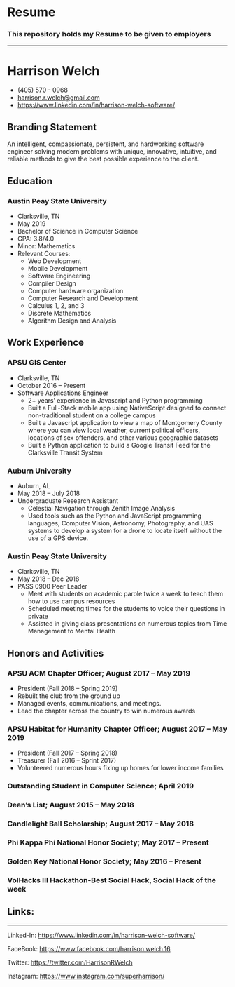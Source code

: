 # Resume

### This repository holds my Resume to be given to employers

---

# Harrison Welch

* (405) 570 - 0968
* harrison.r.welch@gmail.com
* https://www.linkedin.com/in/harrison-welch-software/

## Branding Statement

An intelligent, compassionate, persistent, and hardworking software engineer solving modern problems with unique, innovative, intuitive, and reliable methods to give the best possible experience to the client.

## Education

### Austin Peay State University

* Clarksville, TN
* May 2019
* Bachelor of Science in Computer Science
* GPA: 3.8/4.0
* Minor: Mathematics
* Relevant Courses:
  * Web Development
  * Mobile Development
  * Software Engineering
  * Compiler Design
  * Computer hardware organization
  * Computer Research and Development
  * Calculus 1, 2, and 3
  * Discrete Mathematics
  * Algorithm Design and Analysis

## Work Experience

### APSU GIS Center
  
  * Clarksville, TN
  * October 2016 – Present 
  * Software Applications Engineer
    * 2+ years’ experience in Javascript and Python programming
    * Built a Full-Stack mobile app using NativeScript designed to connect non-traditional student on a college campus
    * Built a Javascript application to view a map of Montgomery County where you can view local weather, current political officers, locations of sex offenders, and other various geographic datasets 
    * Built a Python application to build a Google Transit Feed for the Clarksville Transit System

### Auburn University

* Auburn, AL 
* May 2018 – July 2018
* Undergraduate Research Assistant
  * Celestial Navigation through Zenith Image Analysis
  * Used tools such as the Python and JavaScript programming languages, Computer Vision, Astronomy, Photography, and UAS systems to develop a system for a drone to locate itself without the use of a GPS device.

### Austin Peay State University

* Clarksville, TN
* May 2018 – Dec 2018
* PASS 0900 Peer Leader
  * Meet with students on academic parole twice a week to teach them how to use campus resources
  * Scheduled meeting times for the students to voice their questions in private
  * Assisted in giving class presentations on numerous topics from Time Management to Mental Health

## Honors and Activities

### APSU ACM Chapter Officer; August 2017 – May 2019

* President (Fall 2018 – Spring 2019)
* Rebuilt the club from the ground up
* Managed events, communications, and meetings.
* Lead the chapter across the country to win numerous awards

### APSU Habitat for Humanity Chapter Officer; August 2017 – May 2019

* President (Fall 2017 – Spring 2018)
* Treasurer (Fall 2016 – Sprint 2017)
* Volunteered numerous hours fixing up homes for lower income families

### Outstanding Student in Computer Science; April 2019

### Dean’s List; August 2015 – May 2018

### Candlelight Ball Scholarship; August 2017 – May 2018

### Phi  Kappa Phi National Honor Society; May 2017 – Present

### Golden Key National Honor Society; May 2016 – Present

### VolHacks III Hackathon-Best Social Hack, Social Hack of the week

## Links:

---

Linked-In: https://www.linkedin.com/in/harrison-welch-software/

FaceBook: https://www.facebook.com/harrison.welch.16

Twitter: https://twitter.com/HarrisonRWelch

Instagram: https://www.instagram.com/superharrison/
